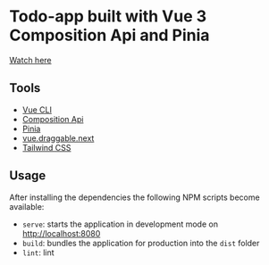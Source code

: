 # Todo-app built with Vue 3 Composition Api and Pinia

[Watch here](https://turdiev.github.io/todo-vue-composition-api/)

## Tools

- [Vue CLI](https://cli.vuejs.org/)
- [Composition Api](https://composition-api.vuejs.org/#summary)
- [Pinia](https://pinia.vuejs.org/introduction.html)
- [vue.draggable.next](https://github.com/SortableJS/vue.draggable.next)
- [Tailwind CSS](https://tailwindcss.com/docs/installation)

## Usage

After installing the dependencies the following NPM scripts become available:

- `serve`: starts the application in development mode on [http://localhost:8080](http://localhost:9000)
- `build`: bundles the application for production into the `dist` folder
- `lint`: lint
